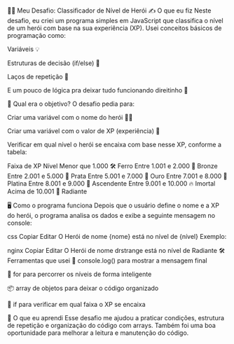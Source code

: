 🦸‍♂️ Meu Desafio: Classificador de Nível de Herói
✍️ O que eu fiz
Neste desafio, eu criei um programa simples em JavaScript que classifica o nível de um herói com base na sua experiência (XP). Usei conceitos básicos de programação como:

Variáveis 💡

Estruturas de decisão (if/else) 🔀

Laços de repetição 🔄

E um pouco de lógica pra deixar tudo funcionando direitinho 🧠

🎯 Qual era o objetivo?
O desafio pedia para:

Criar uma variável com o nome do herói 🦸‍♀️

Criar uma variável com o valor de XP (experiência) 🧪

Verificar em qual nível o herói se encaixa com base nesse XP, conforme a tabela:

Faixa de XP	Nível
Menor que 1.000	🛠️ Ferro
Entre 1.001 e 2.000	🥉 Bronze
Entre 2.001 e 5.000	🥈 Prata
Entre 5.001 e 7.000	🥇 Ouro
Entre 7.001 e 8.000	💎 Platina
Entre 8.001 e 9.000	🚀 Ascendente
Entre 9.001 e 10.000	🔥 Imortal
Acima de 10.001	🌟 Radiante

🖥️ Como o programa funciona
Depois que o usuário define o nome e a XP do herói, o programa analisa os dados e exibe a seguinte mensagem no console:

css
Copiar
Editar
O Herói de nome {nome} está no nível de {nível}
Exemplo:

nginx
Copiar
Editar
O Herói de nome drstrange está no nível de Radiante
🛠️ Ferramentas que usei
💬 console.log() para mostrar a mensagem final

🔁 for para percorrer os níveis de forma inteligente

📦 array de objetos para deixar o código organizado

🔢 if para verificar em qual faixa o XP se encaixa

🤔 O que eu aprendi
Esse desafio me ajudou a praticar condições, estrutura de repetição e organização do código com arrays. Também foi uma boa oportunidade para melhorar a leitura e manutenção do código.
